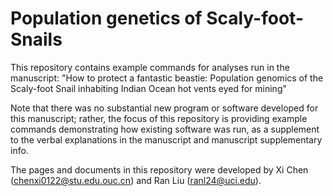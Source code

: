 # Population genetics of Scaly-foot-Snails
This repository contains example commands for analyses run in the manuscript:
"How to protect a fantastic beastie: Population genomics of the Scaly-foot Snail inhabiting Indian Ocean hot vents eyed for mining"

Note that there was no substantial new program or software developed for this manuscript; rather, the focus of this repository is providing example commands demonstrating how existing software was run, as a supplement to the verbal explanations in the manuscript and manuscript supplementary info.

The pages and documents in this repository were developed by Xi Chen (chenxi0122@stu.edu.ouc.cn) and Ran Liu (ranl24@uci.edu).
